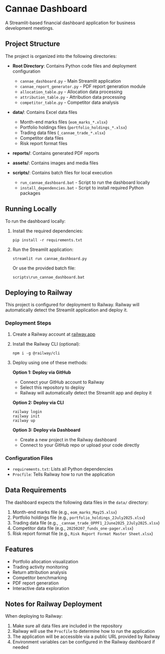 # Cannae Dashboard

A Streamlit-based financial dashboard application for business development meetings.

## Project Structure

The project is organized into the following directories:

- **Root Directory**: Contains Python code files and deployment configuration
  - `cannae_dashboard.py` - Main Streamlit application
  - `cannae_report_generator.py` - PDF report generation module
  - `allocation_table.py` - Allocation data processing
  - `attribution_table.py` - Attribution data processing
  - `competitor_table.py` - Competitor data analysis

- **data/**: Contains Excel data files
  - Month-end marks files (`eom_marks_*.xlsx`)
  - Portfolio holdings files (`portfolio_holdings_*.xlsx`)
  - Trading data files (`_cannae_trade_*.xlsx`)
  - Competitor data files
  - Risk report format files

- **reports/**: Contains generated PDF reports

- **assets/**: Contains images and media files

- **scripts/**: Contains batch files for local execution
  - `run_cannae_dashboard.bat` - Script to run the dashboard locally
  - `install_dependencies.bat` - Script to install required Python packages

## Running Locally

To run the dashboard locally:

1. Install the required dependencies:
   ```
   pip install -r requirements.txt
   ```

2. Run the Streamlit application:
   ```
   streamlit run cannae_dashboard.py
   ```

   Or use the provided batch file:
   ```
   scripts\run_cannae_dashboard.bat
   ```

## Deploying to Railway

This project is configured for deployment to Railway. Railway will automatically detect the Streamlit application and deploy it.

### Deployment Steps

1. Create a Railway account at [railway.app](https://railway.app/)

2. Install the Railway CLI (optional):
   ```
   npm i -g @railway/cli
   ```

3. Deploy using one of these methods:

   **Option 1: Deploy via GitHub**
   - Connect your GitHub account to Railway
   - Select this repository to deploy
   - Railway will automatically detect the Streamlit app and deploy it

   **Option 2: Deploy via CLI**
   ```
   railway login
   railway init
   railway up
   ```

   **Option 3: Deploy via Dashboard**
   - Create a new project in the Railway dashboard
   - Connect to your GitHub repo or upload your code directly

### Configuration Files

- `requirements.txt`: Lists all Python dependencies
- `Procfile`: Tells Railway how to run the application

## Data Requirements

The dashboard expects the following data files in the `data/` directory:

1. Month-end marks file (e.g., `eom_marks_May25.xlsx`)
2. Portfolio holdings file (e.g., `portfolio_holdings_2July2025.xlsx`)
3. Trading data file (e.g., `_cannae_trade_OPPF1_2June2025_2July2025.xlsx`)
4. Competitor data file (e.g., `20250207_funds_one-pager.xlsx`)
5. Risk report format file (e.g., `Risk Report Format Master Sheet.xlsx`)

## Features

- Portfolio allocation visualization
- Trading activity monitoring
- Return attribution analysis
- Competitor benchmarking
- PDF report generation
- Interactive data exploration

## Notes for Railway Deployment

When deploying to Railway:

1. Make sure all data files are included in the repository
2. Railway will use the `Procfile` to determine how to run the application
3. The application will be accessible via a public URL provided by Railway
4. Environment variables can be configured in the Railway dashboard if needed
